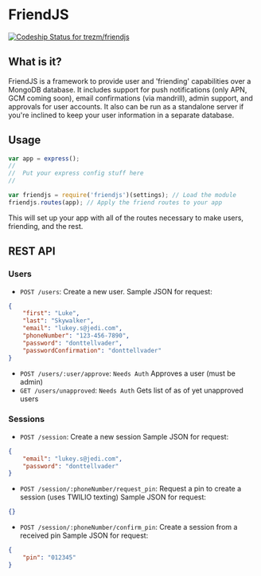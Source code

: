# FriendJS

[ ![Codeship Status for trezm/friendjs](https://codeship.com/projects/7c44f180-66f6-0132-d9c9-0ec4c97b952f/status?branch=master)](https://codeship.com/projects/52988)

## What is it?
FriendJS is a framework to provide user and 'friending' capabilities over a MongoDB database.  It includes support for push notifications (only APN, GCM coming soon), email confirmations (via mandrill), admin support, and approvals for user accounts.  It also can be run as a standalone server if you're inclined to keep your user information in a separate database.

## Usage
```javascript
var app = express();
//
//  Put your express config stuff here
//

var friendjs = require('friendjs')(settings); // Load the module
friendjs.routes(app); // Apply the friend routes to your app

```

This will set up your app with all of the routes necessary to make users, friending, and the rest.

## REST API

### Users
- `POST /users`: Create a new user.
Sample JSON for request:
```json
{
	"first": "Luke",
	"last": "Skywalker",
	"email": "lukey.s@jedi.com",
	"phoneNumber": "123-456-7890",
	"password": "donttellvader",
	"passwordConfirmation": "donttellvader"
}
```

- `POST /users/:user/approve`: `Needs Auth` Approves a user (must be admin)
- `GET /users/unapproved`: `Needs Auth` Gets list of as of yet unapproved users

### Sessions
- `POST /session`: Create a new session
Sample JSON for request:
```json
{
	"email": "lukey.s@jedi.com",
	"password": "donttellvader"
}
```

- `POST /session/:phoneNumber/request_pin`: Request a pin to create a session (uses TWILIO texting)
Sample JSON for request:
```json
{}
```

- `POST /session/:phoneNumber/confirm_pin`: Create a session from a received pin
Sample JSON for request:
```json
{
	"pin": "012345"
}
```